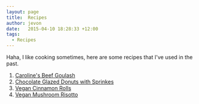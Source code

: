 ```yaml
---
layout: page
title:  Recipes
author: jevon
date:   2015-04-10 18:28:33 +12:00
tags:
  - Recipes
---
```


Haha, I like cooking sometimes, here are some recipes that I've used in the past.

1. [Caroline's Beef Goulash](Caroline's_Beef_Goulash.md)
1. [Chocolate Glazed Donuts with Sprinkes](Chocolate_Glazed_Donuts_with_Sprinkes.md)
1. [Vegan Cinnamon Rolls](Vegan_Cinnamon_Rolls.md)
1. [Vegan Mushroom Risotto](Vegan_Mushroom_Risotto.md)

